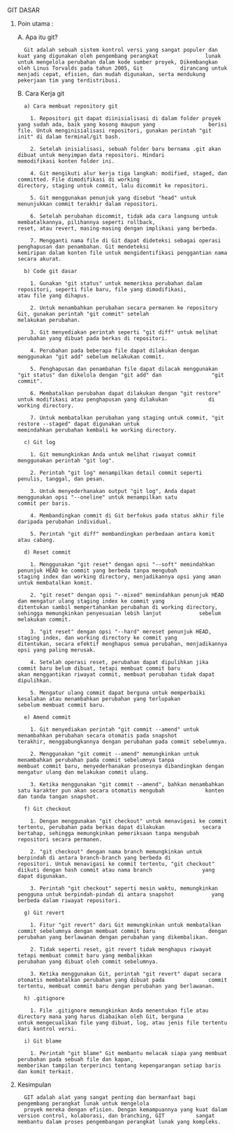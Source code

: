 GIT DASAR  

1. Poin utama :
   
   A. Apa itu git?
   
         Git adalah sebuah sistem kontrol versi yang sangat populer dan kuat yang digunakan oleh pengembang perangkat               lunak untuk mengelola perubahan dalam kode sumber proyek, Dikembangkan oleh Linus Torvalds pada tahun 2005, Git            dirancang untuk menjadi cepat, efisien, dan mudah digunakan, serta mendukung pekerjaan tim yang terdistribusi.

   B. Cara Kerja git

         a) Cara membuat repository git
 
           1. Repositori git dapat diinisialisasi di dalam folder proyek yang sudah ada, baik yang kosong maupun yang                 berisi file. Untuk menginisialisasi repositori, gunakan perintah "git init" di dalam terminal/git bash.
           
           2. Setelah inisialisasi, sebuah folder baru bernama .git akan dibuat untuk menyimpan data repositori. Hindari              memodifikasi konten folder ini.
           
           4. Git mengikuti alur kerja tiga langkah: modified, staged, dan committed. File dimodifikasi di working                    directory, staging untuk commit, lalu dicommit ke repositori.
           
           5. Git menggunakan penunjuk yang disebut "head" untuk menunjukkan commit terakhir dalam repositori.
           
           6. Setelah perubahan dicommit, tidak ada cara langsung untuk membatalkannya, pilihannya seperti rollback,                  reset, atau revert, masing-masing dengan implikasi yang berbeda.
  
           7. Mengganti nama file di Git dapat dideteksi sebagai operasi penghapusan dan penambahan. Git mendeteksi                   kemiripan dalam konten file untuk mengidentifikasi penggantian nama secara akurat.

         b) Code git dasar
       
           1. Gunakan "git status" untuk memeriksa perubahan dalam repositori, seperti file baru, file yang dimodifikasi,             atau file yang dihapus.
           
           2. Untuk menambahkan perubahan secara permanen ke repository Git, gunakan perintah "git commit" setelah                    melakukan perubahan.
           
           3. Git menyediakan perintah seperti "git diff" untuk melihat perubahan yang dibuat pada berkas di repositori.
           
           4. Perubahan pada beberapa file dapat dilakukan dengan menggunakan "git add" sebelum melakukan commit.
           
           5. Penghapusan dan penambahan file dapat dilacak menggunakan "git status" dan dikelola dengan "git add" dan                "git commit".
           
           6. Membatalkan perubahan dapat dilakukan dengan "git restore" untuk modifikasi atau penghapusan yang dilakukan             di working directory.
  
           7. Untuk membatalkan perubahan yang staging untuk commit, "git restore --staged" dapat digunakan untuk                     memindahkan perubahan kembali ke working directory.

         c) Git log 

           1. Git memungkinkan Anda untuk melihat riwayat commit menggunakan perintah "git log".
           
           2. Perintah "git log" menampilkan detail commit seperti penulis, tanggal, dan pesan.
           
           3. Untuk menyederhanakan output "git log", Anda dapat menggunakan opsi "--oneline" untuk menampilkan satu                  commit per baris.
  
           4. Membandingkan commit di Git berfokus pada status akhir file daripada perubahan individual.
           
           5. Perintah "git diff" membandingkan perbedaan antara komit atau cabang.

         d) Reset commit

           1. Menggunakan "git reset" dengan opsi "--soft" memindahkan penunjuk HEAD ke commit yang berbeda tanpa mengubah            staging index dan working directory, menjadikannya opsi yang aman untuk membatalkan komit.
          
           2. "git reset" dengan opsi "--mixed" memindahkan penunjuk HEAD dan mengatur ulang staging index ke commit yang             ditentukan sambil mempertahankan perubahan di working directory, sehingga memungkinkan penyesuaian lebih lanjut            sebelum melakukan commit.
          
           3. "git reset" dengan opsi "--hard" mereset penunjuk HEAD, staging index, dan working directory ke commit yang             ditentukan, secara efektif menghapus semua perubahan, menjadikannya opsi yang paling merusak.
          
           4. Setelah operasi reset, perubahan dapat dipulihkan jika commit baru belum dibuat, tetapi membuat commit baru             akan menggantikan riwayat commit, membuat perubahan tidak dapat dipulihkan.
          
           5. Mengatur ulang commit dapat berguna untuk memperbaiki kesalahan atau menambahkan perubahan yang terlupakan              sebelum membuat commit baru.

         e) Amend commit

           1. Git menyediakan perintah "git commit --amend" untuk menambahkan perubahan secara otomatis pada snapshot                 terakhir, menggabungkannya dengan perubahan pada commit sebelumnya.
          
           2. Menggunakan "git commit --amend" memungkinkan untuk menambahkan perubahan pada commit sebelumnya tanpa                  membuat commit baru, menyederhanakan prosesnya dibandingkan dengan mengatur ulang dan melakukan commit ulang.
          
           3. Ketika menggunakan "git commit --amend", bahkan menambahkan satu karakter pun akan secara otomatis mengubah             konten dan tanda tangan snapshot.
         
         f) Git checkout

           1. Dengan menggunakan "git checkout" untuk menavigasi ke commit tertentu, perubahan pada berkas dapat dilakukan            secara bertahap, sehingga memungkinkan pemeriksaan tanpa mengubah repositori secara permanen.
          
           2. "git checkout" dengan nama branch memungkinkan untuk berpindah di antara branch-branch yang berbeda di                  repositori. Untuk menavigasi ke commit tertentu, "git checkout" diikuti dengan hash commit atau nama branch                yang dapat digunakan.
          
           3. Perintah "git checkout" seperti mesin waktu, memungkinkan pengguna untuk berpindah-pindah di antara snapshot            yang berbeda dalam riwayat repositori.

         g) Git revert

           1. Fitur "git revert" dari Git memungkinkan untuk membatalkan commit sebelumnya dengan membuat commit baru                 dengan perubahan yang berlawanan dengan perubahan yang dikembalikan.
          
           2. Tidak seperti reset, git revert tidak menghapus riwayat tetapi membuat commit baru yang membalikkan                     perubahan yang dibuat oleh commit sebelumnya.
          
           3. Ketika menggunakan Git, perintah "git revert" dapat secara otomatis membatalkan perubahan yang dibuat pada              commit tertentu, membuat commit baru dengan perubahan yang berlawanan.
         
         h) .gitignore

           1. File .gitignore memungkinkan Anda menentukan file atau directory mana yang harus diabaikan oleh Git, berguna            untuk mengecualikan file yang dibuat, log, atau jenis file tertentu dari kontrol versi.

         i) Git blame

           1. Perintah "git blame" Git membantu melacak siapa yang membuat perubahan pada sebuah file dan kapan,                      memberikan tampilan terperinci tentang kepengarangan setiap baris dan komit terkait.

2. Kesimpulan

         GIT adalah alat yang sangat penting dan bermanfaat bagi pengembang perangkat lunak untuk mengelola 
         proyek mereka dengan efisien. Dengan kemampuannya yang kuat dalam version control, kolaborasi, dan branching, GIT          sangat membantu dalam proses pengembangan perangkat lunak yang kompleks.

 
 
   
